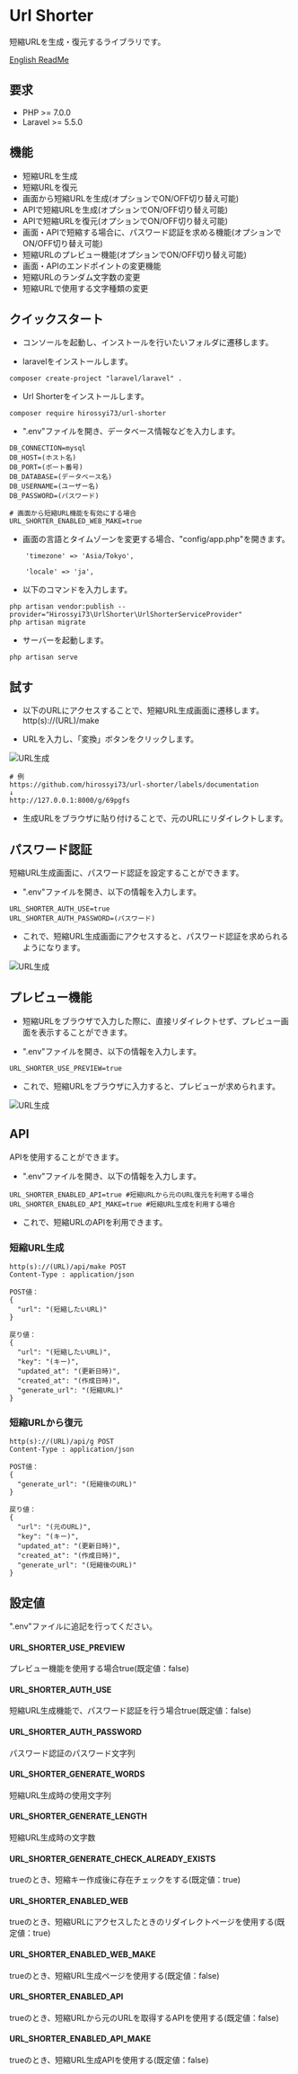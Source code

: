 # Url Shorter
短縮URLを生成・復元するライブラリです。  

[English ReadMe](../Readme.md)

## 要求
- PHP >= 7.0.0
- Laravel >= 5.5.0

## 機能
- 短縮URLを生成
- 短縮URLを復元
- 画面から短縮URLを生成(オプションでON/OFF切り替え可能)
- APIで短縮URLを生成(オプションでON/OFF切り替え可能)
- APIで短縮URLを復元(オプションでON/OFF切り替え可能)
- 画面・APIで短縮する場合に、パスワード認証を求める機能(オプションでON/OFF切り替え可能)
- 短縮URLのプレビュー機能(オプションでON/OFF切り替え可能)
- 画面・APIのエンドポイントの変更機能
- 短縮URLのランダム文字数の変更
- 短縮URLで使用する文字種類の変更


## クイックスタート

- コンソールを起動し、インストールを行いたいフォルダに遷移します。

- laravelをインストールします。  

```
composer create-project "laravel/laravel" .
```

- Url Shorterをインストールします。

```
composer require hirossyi73/url-shorter
```

- ".env"ファイルを開き、データベース情報などを入力します。

```
DB_CONNECTION=mysql
DB_HOST=(ホスト名)
DB_PORT=(ポート番号)
DB_DATABASE=(データベース名)
DB_USERNAME=(ユーザー名)
DB_PASSWORD=(パスワード)

# 画面から短縮URL機能を有効にする場合
URL_SHORTER_ENABLED_WEB_MAKE=true
```

- 画面の言語とタイムゾーンを変更する場合、"config/app.php"を開きます。

```
    'timezone' => 'Asia/Tokyo',

    'locale' => 'ja',
```


- 以下のコマンドを入力します。

```
php artisan vendor:publish --provider="Hirossyi73\UrlShorter\UrlShorterServiceProvider"
php artisan migrate
```

- サーバーを起動します。

```
php artisan serve
```

## 試す

- 以下のURLにアクセスすることで、短縮URL生成画面に遷移します。  
http(s)://(URL)/make

- URLを入力し、「変換」ボタンをクリックします。

![URL生成](img/screen1.gif)

```
# 例
https://github.com/hirossyi73/url-shorter/labels/documentation
↓
http://127.0.0.1:8000/g/69pgfs
```

- 生成URLをブラウザに貼り付けることで、元のURLにリダイレクトします。

## パスワード認証
短縮URL生成画面に、パスワード認証を設定することができます。

- ".env"ファイルを開き、以下の情報を入力します。

```
URL_SHORTER_AUTH_USE=true
URL_SHORTER_AUTH_PASSWORD=(パスワード)
```

- これで、短縮URL生成画面にアクセスすると、パスワード認証を求められるようになります。

![URL生成](img/screen3.gif)

## プレビュー機能
- 短縮URLをブラウザで入力した際に、直接リダイレクトせず、プレビュー画面を表示することができます。 

- ".env"ファイルを開き、以下の情報を入力します。

```
URL_SHORTER_USE_PREVIEW=true
```

- これで、短縮URLをブラウザに入力すると、プレビューが求められます。

![URL生成](img/screen2.gif)

## API
APIを使用することができます。

- ".env"ファイルを開き、以下の情報を入力します。

```
URL_SHORTER_ENABLED_API=true #短縮URLから元のURL復元を利用する場合
URL_SHORTER_ENABLED_API_MAKE=true #短縮URL生成を利用する場合
```

- これで、短縮URLのAPIを利用できます。


### 短縮URL生成

```
http(s)://(URL)/api/make POST
Content-Type : application/json

POST値：
{
  "url": "(短縮したいURL)"
}

戻り値：
{
  "url": "(短縮したいURL)",
  "key": "(キー)",
  "updated_at": "(更新日時)",
  "created_at": "(作成日時)",
  "generate_url": "(短縮URL)"
}
```

### 短縮URLから復元

```
http(s)://(URL)/api/g POST
Content-Type : application/json

POST値：
{
  "generate_url": "(短縮後のURL)"
}

戻り値：
{
  "url": "(元のURL)",
  "key": "(キー)",
  "updated_at": "(更新日時)",
  "created_at": "(作成日時)",
  "generate_url": "(短縮後のURL)"
}
```

## 設定値
".env"ファイルに追記を行ってください。

#### URL_SHORTER_USE_PREVIEW
プレビュー機能を使用する場合true(既定値：false)

#### URL_SHORTER_AUTH_USE
短縮URL生成機能で、パスワード認証を行う場合true(既定値：false)

#### URL_SHORTER_AUTH_PASSWORD
パスワード認証のパスワード文字列

#### URL_SHORTER_GENERATE_WORDS
短縮URL生成時の使用文字列

#### URL_SHORTER_GENERATE_LENGTH
短縮URL生成時の文字数

#### URL_SHORTER_GENERATE_CHECK_ALREADY_EXISTS
trueのとき、短縮キー作成後に存在チェックをする(既定値：true)

#### URL_SHORTER_ENABLED_WEB
trueのとき、短縮URLにアクセスしたときのリダイレクトページを使用する(既定値：true)

#### URL_SHORTER_ENABLED_WEB_MAKE
trueのとき、短縮URL生成ページを使用する(既定値：false)

#### URL_SHORTER_ENABLED_API
trueのとき、短縮URLから元のURLを取得するAPIを使用する(既定値：false)

#### URL_SHORTER_ENABLED_API_MAKE
trueのとき、短縮URL生成APIを使用する(既定値：false)


